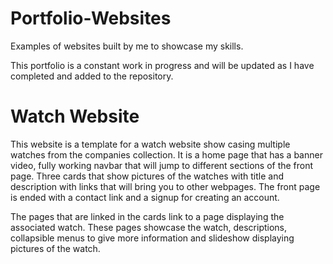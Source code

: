 # Portfolio-Websites
Examples of websites built by me to showcase my skills.

This portfolio is a constant work in progress and will be updated as I have completed and added to the repository.

<h1>Watch Website</h1>

<p>This website is a template for a watch website show casing multiple watches from the companies collection. It is a home page that has a banner video, fully working navbar that will jump to different sections of the front page. Three cards that show pictures of the watches with title and description with links that will bring you to other webpages. The front page is ended with a contact link and a signup for creating an account.

The pages that are linked in the cards link to a page displaying the associated watch. These pages showcase the watch, descriptions, collapsible menus to give more information and slideshow displaying pictures of the watch.<p>
